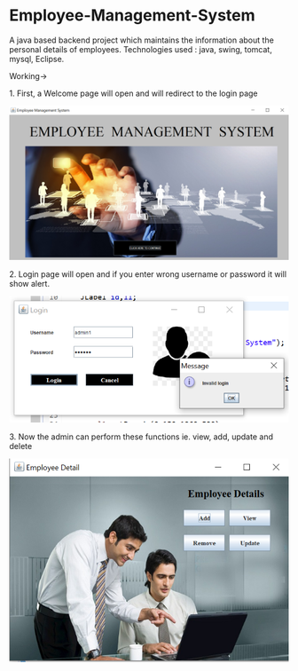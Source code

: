 # Employee-Management-System
A java based backend project which maintains the information about the personal details of employees.
Technologies used : java, swing, tomcat, mysql, Eclipse.

<body>
 <p>Working-></p>
 <p>1. First, a Welcome page will open and will redirect to the login page</p>
 <img src="screenshots/login_page.png"></img>
 <br>
 <p>2. Login page will open and if you enter wrong username or password it will show alert.</p>
 <img src="screenshots/invalid.png"></img>
 <br>
 <p>3. Now the admin can perform these functions ie. view, add, update and delete</p>
 <img src="screenshots/details.png"></img>
 </body>


